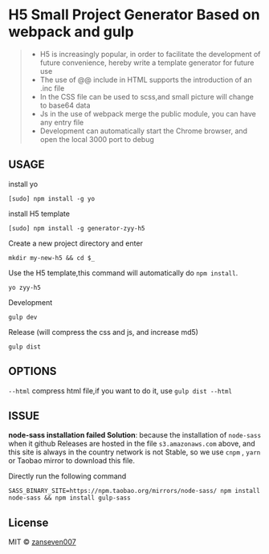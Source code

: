 # H5 Small Project Generator Based on webpack and gulp

> - H5 is increasingly popular, in order to facilitate the development of future convenience, hereby write a template generator for future use
> - The use of @@ include in HTML supports the introduction of an .inc file
> - In the CSS file can be used to scss,and small picture will change to base64 data
> - Js in the use of webpack merge the public module, you can have any entry file
> - Development can automatically start the Chrome browser, and open the local 3000 port to debug

## USAGE
install yo

```
[sudo] npm install -g yo
```
install H5 template

```
[sudo] npm install -g generator-zyy-h5
```
Create a new project directory and enter

```
mkdir my-new-h5 && cd $_
```
Use the H5 template,this command will automatically do `npm install`.

```
yo zyy-h5
```

Development

```
gulp dev
```
Release (will compress the css and js, and increase md5)
```
gulp dist
```

## OPTIONS

`--html` compress html file,if you want to do it, use `gulp dist --html`

## ISSUE

**node-sass installation failed Solution**: because the installation of `node-sass` when it github Releases are hosted in the file `s3.amazonaws.com` above, and this site is always in the country network is not Stable, so we use `cnpm` , `yarn` or Taobao mirror to download this file.

Directly run the following command

```
SASS_BINARY_SITE=https://npm.taobao.org/mirrors/node-sass/ npm install node-sass && npm install gulp-sass
```

## License
MIT © [zanseven007](https://github.com/zanseven007)
